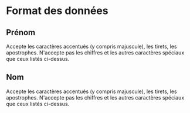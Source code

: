 # Format des données

## Prénom
Accepte les caractères accentués (y compris majuscule), les tirets, les apostrophes.
N'accepte pas les chiffres et les autres caractères spéciaux que ceux listés ci-dessus.

## Nom
Accepte les caractères accentués (y compris majuscule), les tirets, les apostrophes.
N'accepte pas les chiffres et les autres caractères spéciaux que ceux listés ci-dessus.
